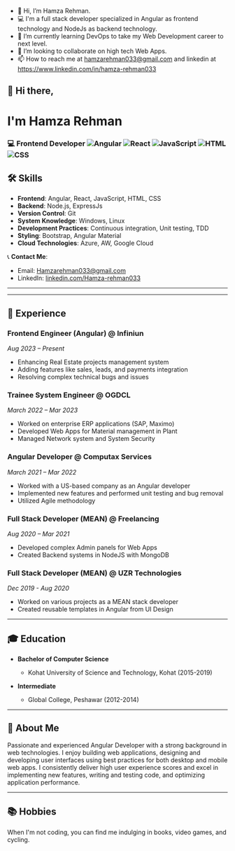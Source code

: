 - 👋 Hi, I’m Hamza Rehman. 
- 💻 I'm a full stack developer specialized in Angular as frontend technology and NodeJs as backend technology. 
- 🌱 I’m currently learning DevOps to take my Web Development career to next level.
- 💞️ I’m looking to collaborate on high tech Web Apps.
- 📫 How to reach me at hamzarehman033@gmail.com and linkedin at https://www.linkedin.com/in/hamza-rehman033





## 👋 Hi there,
# I'm Hamza Rehman 
### 💻 Frontend Developer ![Angular](https://img.shields.io/badge/-Angular-DD0031?style=flat&logo=angular&logoColor=white) ![React](https://img.shields.io/badge/-React-61DAFB?style=flat&logo=react&logoColor=white) ![JavaScript](https://img.shields.io/badge/-JavaScript-F7DF1E?style=flat&logo=javascript&logoColor=white) ![HTML](https://img.shields.io/badge/-HTML5-E34F26?style=flat&logo=html5&logoColor=white) ![CSS](https://img.shields.io/badge/-CSS3-1572B6?style=flat&logo=css3&logoColor=white)


## 🛠️ Skills

- **Frontend**: Angular, React, JavaScript, HTML, CSS
- **Backend**: Node.js, ExpressJs
- **Version Control**: Git
- **System Knowledge**: Windows, Linux
- **Development Practices**: Continuous integration, Unit testing, TDD
- **Styling**: Bootstrap, Angular Material
- **Cloud Technologies**: Azure, AW, Google Cloud
  
📞 **Contact Me**:
- Email: [Hamzarehman033@gmail.com](mailto:Hamzarehman033@gmail.com)
- LinkedIn: [linkedin.com/Hamza-rehman033](https://linkedin.com/Hamza-rehman033)

---


---

## 💼 Experience

### Frontend Engineer (Angular) @ Infiniun
_Aug 2023 – Present_

- Enhancing Real Estate projects management system
- Adding features like sales, leads, and payments integration
- Resolving complex technical bugs and issues

### Trainee System Engineer @ OGDCL
_March 2022 – Mar 2023_

- Worked on enterprise ERP applications (SAP, Maximo)
- Developed Web Apps for Material management in Plant
- Managed Network system and System Security

### Angular Developer @ Computax Services
_March 2021 – Mar 2022_

- Worked with a US-based company as an Angular developer
- Implemented new features and performed unit testing and bug removal
- Utilized Agile methodology

### Full Stack Developer (MEAN) @ Freelancing
_Aug 2020 – Mar 2021_

- Developed complex Admin panels for Web Apps
- Created Backend systems in NodeJS with MongoDB

### Full Stack Developer (MEAN) @ UZR Technologies
_Dec 2019 - Aug 2020_

- Worked on various projects as a MEAN stack developer
- Created reusable templates in Angular from UI Design

---

## 🎓 Education

- **Bachelor of Computer Science**
  - Kohat University of Science and Technology, Kohat (2015-2019)

- **Intermediate**
  - Global College, Peshawar (2012-2014)

---


## 🌟 About Me

Passionate and experienced Angular Developer with a strong background in web technologies. I enjoy building web applications, designing and developing user interfaces using best practices for both desktop and mobile web apps. I consistently deliver high user experience scores and excel in implementing new features, writing and testing code, and optimizing application performance.

---

## 📚 Hobbies

When I'm not coding, you can find me indulging in books, video games, and cycling.

<!---
hamzarehman033/hamzarehman033 is a ✨ special ✨ repository because its `README.md` (this file) appears on your GitHub profile.
You can click the Preview link to take a look at your changes.
--->
